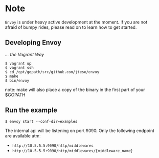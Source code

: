 Note
===
`Envoy` is under heavy active development at the moment. If you are not afraid of bumpy rides, please read on to learn how to get started.

## Developing Envoy
*... the Vagrant Way*

```
$ vagrant up
$ vagrant ssh
$ cd /opt/gopath/src/github.com/jteso/envoy
$ make
$ bin/envoy
```

note: make will also place a copy of the binary in the first part of your $GOPATH

## Run the example
```
$ envoy start --conf-dir=examples
```
The internal api will be listening on port 9090. Only the following endpoint are available atm:
- `http://10.5.5.5:9090/http/middlewares`
- `http://10.5.5.5:9090/http/middlewares/{middleware_name}`




